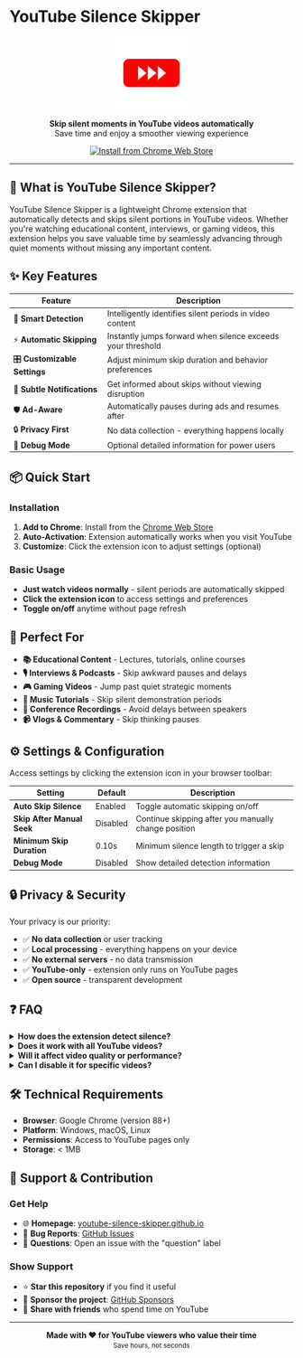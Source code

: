 # YouTube Silence Skipper

<p align="center">
  <img src="logo.png" alt="YouTube Silence Skipper Logo" width="128" height="128">
</p>

<p align="center">
  <strong>Skip silent moments in YouTube videos automatically</strong><br>
  Save time and enjoy a smoother viewing experience
</p>

<p align="center">
  <a href="https://chromewebstore.google.com/detail/youtube-silence-skipper/ijlnjklmlhhfodgfpidpnccipnodohgl">
    <img src="https://img.shields.io/badge/Chrome%20Web%20Store-Install-blue?style=for-the-badge&logo=google-chrome" alt="Install from Chrome Web Store">
  </a>
</p>

---

## 🚀 What is YouTube Silence Skipper?

YouTube Silence Skipper is a lightweight Chrome extension that automatically detects and skips silent portions in YouTube videos. Whether you're watching educational content, interviews, or gaming videos, this extension helps you save valuable time by seamlessly advancing through quiet moments without missing any important content.

## ✨ Key Features

| Feature | Description |
|---------|-------------|
| 🎯 **Smart Detection** | Intelligently identifies silent periods in video content |
| ⚡ **Automatic Skipping** | Instantly jumps forward when silence exceeds your threshold |
| 🎛️ **Customizable Settings** | Adjust minimum skip duration and behavior preferences |
| 🔔 **Subtle Notifications** | Get informed about skips without viewing disruption |
| 🛡️ **Ad-Aware** | Automatically pauses during ads and resumes after |
| 🔒 **Privacy First** | No data collection - everything happens locally |
| 🐛 **Debug Mode** | Optional detailed information for power users |

## 📦 Quick Start

### Installation
1. **Add to Chrome**: Install from the [Chrome Web Store](https://chromewebstore.google.com/detail/youtube-silence-skipper/ijlnjklmlhhfodgfpidpnccipnodohgl)
2. **Auto-Activation**: Extension automatically works when you visit YouTube
3. **Customize**: Click the extension icon to adjust settings (optional)

### Basic Usage
- **Just watch videos normally** - silent periods are automatically skipped
- **Click the extension icon** to access settings and preferences
- **Toggle on/off** anytime without page refresh

## 🎯 Perfect For

- **📚 Educational Content** - Lectures, tutorials, online courses
- **🎙️ Interviews & Podcasts** - Skip awkward pauses and delays
- **🎮 Gaming Videos** - Jump past quiet strategic moments
- **🎵 Music Tutorials** - Skip silent demonstration periods
- **👥 Conference Recordings** - Avoid delays between speakers
- **📹 Vlogs & Commentary** - Skip thinking pauses

## ⚙️ Settings & Configuration

Access settings by clicking the extension icon in your browser toolbar:

| Setting | Default | Description |
|---------|---------|-------------|
| **Auto Skip Silence** | Enabled | Toggle automatic skipping on/off |
| **Skip After Manual Seek** | Disabled | Continue skipping after you manually change position |
| **Minimum Skip Duration** | 0.10s | Minimum silence length to trigger a skip |
| **Debug Mode** | Disabled | Show detailed detection information |

## 🔒 Privacy & Security

Your privacy is our priority:
- ✅ **No data collection** or user tracking
- ✅ **Local processing** - everything happens on your device
- ✅ **No external servers** - no data transmission
- ✅ **YouTube-only** - extension only runs on YouTube pages
- ✅ **Open source** - transparent development

## ❓ FAQ

<details>
<summary><strong>How does the extension detect silence?</strong></summary>
The extension analyzes video content patterns to identify gaps between spoken content, which typically represent silent periods.
</details>

<details>
<summary><strong>Does it work with all YouTube videos?</strong></summary>
The extension works with most YouTube videos and provides the best experience with videos that have clear speech patterns.
</details>

<details>
<summary><strong>Will it affect video quality or performance?</strong></summary>
No. The extension is lightweight and doesn't affect video quality, playback performance, or loading times.
</details>

<details>
<summary><strong>Can I disable it for specific videos?</strong></summary>
Yes! You can toggle the extension on/off anytime using the extension icon, and changes take effect immediately.
</details>

## 🛠️ Technical Requirements

- **Browser**: Google Chrome (version 88+)
- **Platform**: Windows, macOS, Linux
- **Permissions**: Access to YouTube pages only
- **Storage**: < 1MB

## 🤝 Support & Contribution

### Get Help
- 🌐 **Homepage**: [youtube-silence-skipper.github.io](https://youtube-silence-skipper.github.io/)
- 🐛 **Bug Reports**: [GitHub Issues](https://github.com/YouTube-Silence-Skipper/YouTube-Silence-Skipper.github.io/issues)
- 💬 **Questions**: Open an issue with the "question" label

### Show Support
- ⭐ **Star this repository** if you find it useful
- 💝 **Sponsor the project**: [GitHub Sponsors](https://github.com/sponsors/LeeDongGeon1996)
- 📢 **Share with friends** who spend time on YouTube


---

<p align="center">
  <strong>Made with ❤️ for YouTube viewers who value their time</strong><br>
  <small>Save hours, not seconds</small>
</p>
